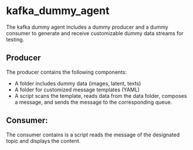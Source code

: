 # kafka_dummy_agent

The kafka dummy agent includes a dummy producer and a dummy consumer to generate and receive customizable dummy data streams for testing.

## Producer
The producer contains the following components:
* A folder includes dummy data (images, latent, texts)
* A folder for customized message templates (YAML)
* A script scans the template, reads data from the data folder, composes a message, and sends the message to the corresponding queue.

## Consumer:
The consumer contains is a script reads the message of the designated topic and displays the content.

